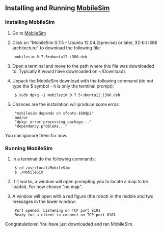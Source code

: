 ## Installing and Running [MobileSim](http://robots.mobilerobots.com/wiki/MobileSim)

### Installing MobileSim

1. Go to [MobileSim](http://robots.mobilerobots.com/wiki/MobileSim)

2. Click on "MobileSim 0.7.5 - Ubuntu 12.04.2(precise) or later, 32-bit i386 architecture" to download the following file:

		mobilesim_0.7.5+ubuntu12_i386.deb

3. Open a terminal and move to the path where this file was downloaded to. Typically it would have downloaded on ~/Downloads

4. Unpack the MobileSim download with the following command (do not type the $ symbol - it is only the terminal prompt):

		$ sudo dpkg -i mobilesim_0.7.5+ubuntu12_i386.deb

5. Chances are the installation will produce some erros:
	
		"mobilesim depends on xfonts-100dpi"
		and/or
		"dpkg: error processing package..."
		"dependency problems..."

You can igonore them for now.

### Running MobileSim

1. In a terminal do the following commands:

		$ cd /usr/local/MobileSim
		$ ./MobileSim

2. If it works, a window will open prompting you to locate a map to be loaded. For now choose "no map".

3. A window will open with a red figure (the robot) in the middle and two messages in the lower window:
	
		Port opened. Listening on TCP port 8101
		Ready for a client to connect on TCP port 8101


Congratulations! You have just downloaded and ran MobileSim.
